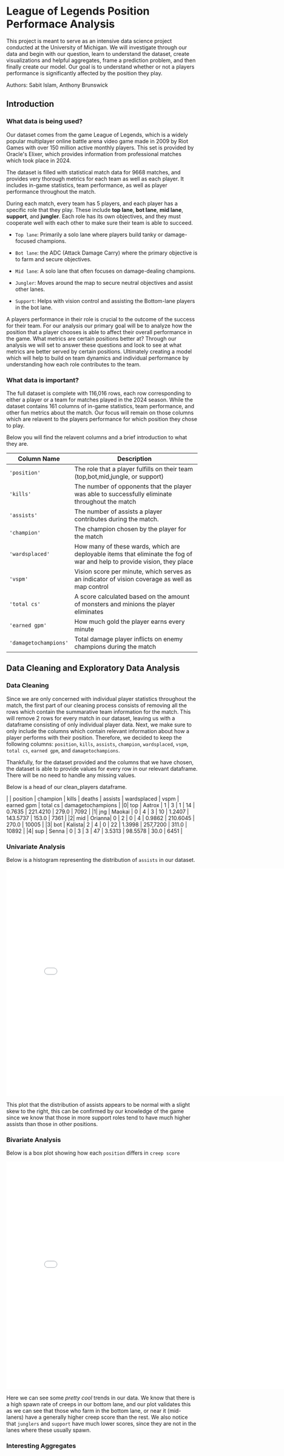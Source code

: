 # League of Legends Position Performace Analysis

This project is meant to serve as an intensive data science project conducted at the University of Michigan. We will investigate through our data and begin with our question, learn to understand the dataset, create visualizations and helpful aggregates, frame a prediction problem, and then finally create our model. Our goal is to understand whether or not a players performance is significantly affected by the position they play. 

Authors: Sabit Islam, Anthony Brunswick 


## Introduction 
### What data is being used? 
Our dataset comes from the game League of Legends, which is a widely popular multiplayer online battle arena video game made in 2009 by Riot Games with over 150 million active monthly players. This set is provided by Oracle's Elixer, which provides information from professional matches which took place in 2024.

The dataset is filled with statistical match data for 9668 matches, and provides very thorough metrics for each team as well as each player. It includes in-game statistics, team performance, as well as player performance throughout the match.

During each match, every team has 5 players, and each player has a specific role that they play. These include **top lane**, **bot lane**, **mid lane**, **support**, and **jungler**. Each role has its own objectives, and they must cooperate well with each other to make sure their team is able to succeed.

- `Top lane`: Primarily a solo lane where players build tanky or damage-focused champions.

- `Bot lane`: the ADC (Attack Damage Carry) where the primary objective is to farm and secure objectives.

- `Mid lane`:  A solo lane that often focuses on damage-dealing champions.

- `Jungler`: Moves around the map to secure neutral objectives and assist other lanes.

- `Support`:   Helps with vision control and assisting the Bottom-lane players in the bot lane.

A players performance in their role is crucial to the outcome of the success for their team. For our analysis our primary goal will be to analyze how the position that a player chooses is able to affect their overall performance in the game. What metrics are certain positions better at? Through our analysis we will set to answer these questions and look to see at what metrics are better served by certain positions. Ultimately creating a model which will help to build on team dynamics and individual performance by understanding how each role contributes to the team. 

### What data is important? 
The full dataset is complete with 116,016 rows, each row corresponding to either a player or a team for matches played in the 2024 season. While the dataset contains 161 columns of in-game statistics, team performance, and other fun metrics about the match. Our focus will remain on those columns which are relavent to the players performance for which position they chose to play. 

Below you will find the relavent columns and a brief introduction to what they are.


|Column Name                 |Description| 
|---                         |---        |
|`'position'`                |The role that a player fulfills on their team (top,bot,mid,jungle, or support)| 
|`'kills'`                   |The number of opponents that the player was able to successfully eliminate throughout the match| 
|`'assists'`                 |The number of assists a player contributes during the match.|
|`'champion'`                |The champion chosen by the player for the match| 
|`'wardsplaced'`             |How many of these wards, which are deployable items that eliminate the fog of war and help to provide vision, they place| 
|`'vspm'`                    |Vision score per minute, which serves as an indicator of vision coverage as well as map control| 
|`'total cs'`                |A score calculated based on the amount of monsters and minions the player eliminates|
|`'earned gpm'`              |How much gold the player earns every minute| 
|`'damagetochampions'`       |Total damage player inflicts on enemy champions during the match| 


## Data Cleaning and Exploratory Data Analysis
### Data Cleaning 
Since we are only concerned with individual player statistics throughout the match, the first part of our cleaning process consists of removing all the rows which contain the summarative team information for the match. This will remove 2 rows for every match in our dataset, leaving us with a dataframe consisting of only individual player data. Next, we make sure to only include the columns which contain relevant information about how a player performs with their position. Therefore, we decided to keep the following columns: `position`, `kills`, `assists`, `champion`, `wardsplaced`, `vspm`, `total cs`, `earned gpm`, and `damagetochampions`. 

Thankfully, for the dataset provided and the columns that we have chosen, the dataset is able to provide values for every row in our relevant dataframe. There will be no need to handle any missing values. 

Below is a head of our clean_players dataframe. 

| | position | champion | kills | deaths | assists | wardsplaced | vspm | earned gpm | total cs | damagetochampions | 
|0| top | Aatrox | 1 | 3 | 1 | 14 | 0.7635 | 221.4210 | 279.0 | 7092 | 
|1| jng | Maokai | 0 | 4 | 3 | 10 | 1.2407 | 143.5737 | 153.0 | 7361 | 
|2| mid | Orianna| 0 | 2 | 0 | 4 | 0.9862 | 210.6045 | 270.0 | 10005 | 
|3| bot | Kalista| 2 | 4 | 0 | 22 | 1.3998 | 257,7200 | 311.0 | 10892 | 
|4| sup | Senna | 0 | 3 | 3 | 47 | 3.5313 | 98.5578 | 30.0 | 6451 | 

### Univariate Analysis

Below is a histogram representing the distribution of `assists` in our dataset. 

<iframe
  src="assets/uni_graph.html"
  width="800"
  height="600"
  frameborder="0"
></iframe>

This plot that the distribution of assists appears to be normal with a slight skew to the right, this can be confirmed by our knowledge of the game since we know that those in more support roles tend to have much higher assists than those in other positions. 

### Bivariate Analysis 

Below is a box plot showing how each `position` differs in `creep score`

<iframe
  src="assets/bivariate_graph.html"
  width="800"
  height="600"
  frameborder="0"
></iframe>

Here we can see some *pretty cool* trends in our data. We know that there is a high spawn rate of creeps in our bottom lane, and our plot validates this as we can see that those who farm in the bottom lane, or near it (mid-laners) have a generally higher creep score than the rest. We also notice that `junglers` and `support` have much lower scores, since they are not in the lanes where these usually spawn.


### Interesting Aggregates


